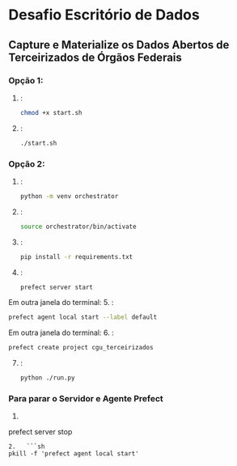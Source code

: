 # Desafio Escritório de Dados
## Capture e Materialize os Dados Abertos de Terceirizados de Órgãos Federais 
### Opção 1:
1. :
   ```sh
   chmod +x start.sh
   ```
2. :
   ```sh
   ./start.sh
   ```

### Opção 2:
1. :
   ```sh
   python -m venv orchestrator
   ```
2. :
   ```sh
   source orchestrator/bin/activate
   ```
3. :
   ```sh
   pip install -r requirements.txt
   ```

4. :
   ```sh
   prefect server start
   ```
Em outra janela do terminal:
5. : 
   ```sh
   prefect agent local start --label default
   ```
Em outra janela do terminal:
6. :
   ```sh
   prefect create project cgu_terceirizados
   ```
7. :
   ```sh
   python ./run.py
   ```
### Para parar o Servidor e Agente Prefect
1.   ```sh
   prefect server stop
   ```
2.   ```sh
   pkill -f 'prefect agent local start'
   ```